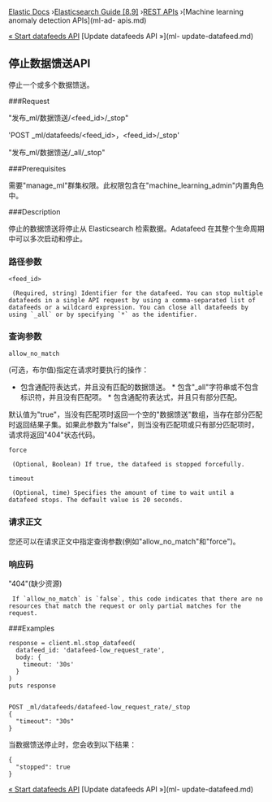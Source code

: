 

[Elastic Docs](/guide/) ›[Elasticsearch Guide [8.9]](index.md) ›[REST
APIs](rest-apis.md) ›[Machine learning anomaly detection APIs](ml-ad-
apis.md)

[« Start datafeeds API](ml-start-datafeed.md) [Update datafeeds API »](ml-
update-datafeed.md)

## 停止数据馈送API

停止一个或多个数据馈送。

###Request

"发布_ml/数据馈送/<feed_id>/_stop"

'POST _ml/datafeeds/<feed_id>，<feed_id>/_stop'

"发布_ml/数据馈送/_all/_stop"

###Prerequisites

需要"manage_ml"群集权限。此权限包含在"machine_learning_admin"内置角色中。

###Description

停止的数据馈送将停止从 Elasticsearch 检索数据。Adatafeed 在其整个生命周期中可以多次启动和停止。

### 路径参数

`<feed_id>`

     (Required, string) Identifier for the datafeed. You can stop multiple datafeeds in a single API request by using a comma-separated list of datafeeds or a wildcard expression. You can close all datafeeds by using `_all` or by specifying `*` as the identifier. 

### 查询参数

`allow_no_match`

    

(可选，布尔值)指定在请求时要执行的操作：

* 包含通配符表达式，并且没有匹配的数据馈送。  * 包含"_all"字符串或不包含标识符，并且没有匹配项。  * 包含通配符表达式，并且只有部分匹配。

默认值为"true"，当没有匹配项时返回一个空的"数据馈送"数组，当存在部分匹配时返回结果子集。如果此参数为"false"，则当没有匹配项或只有部分匹配项时，请求将返回"404"状态代码。

`force`

     (Optional, Boolean) If true, the datafeed is stopped forcefully. 
`timeout`

     (Optional, time) Specifies the amount of time to wait until a datafeed stops. The default value is 20 seconds. 

### 请求正文

您还可以在请求正文中指定查询参数(例如"allow_no_match"和"force")。

### 响应码

"404"(缺少资源)

     If `allow_no_match` is `false`, this code indicates that there are no resources that match the request or only partial matches for the request. 

###Examples

    
    
    response = client.ml.stop_datafeed(
      datafeed_id: 'datafeed-low_request_rate',
      body: {
        timeout: '30s'
      }
    )
    puts response
    
    
    POST _ml/datafeeds/datafeed-low_request_rate/_stop
    {
      "timeout": "30s"
    }

当数据馈送停止时，您会收到以下结果：

    
    
    {
      "stopped": true
    }

[« Start datafeeds API](ml-start-datafeed.md) [Update datafeeds API »](ml-
update-datafeed.md)
